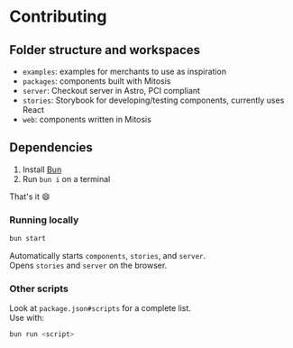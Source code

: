 # Contributing

## Folder structure and workspaces

- `examples`: examples for merchants to use as inspiration
- `packages`: components built with Mitosis
- `server`: Checkout server in Astro, PCI compliant
- `stories`: Storybook for developing/testing components, currently uses React
- `web`: components written in Mitosis

## Dependencies

1. Install [Bun](https://bun.sh)
2. Run `bun i` on a terminal

That's it 😄

### Running locally

```sh
bun start
```

Automatically starts `components`, `stories`, and `server`.  
Opens `stories` and `server` on the browser.

### Other scripts

Look at `package.json#scripts` for a complete list.  
Use with:

```sh
bun run <script>
```
